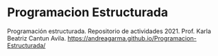 # Programacion Estructurada
Programación estructurada. 
Repositorio de actividades 2021.
Prof. Karla Beatriz Cantun Avila.
https://andreagarma.github.io/Programacion-Estructurada/
